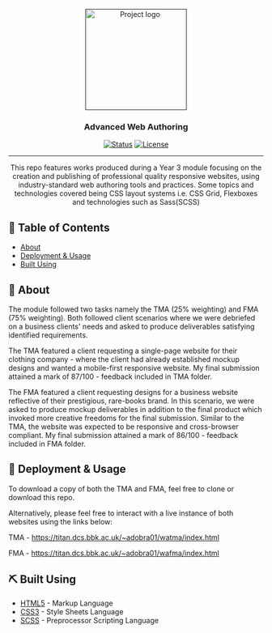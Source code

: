 <p align="center">
  <a href="" rel="noopener">
 <img width=200px height=200px src="https://icons-for-free.com/iconfiles/png/512/icon++html+icon-1320194800994962643.png" alt="Project logo"></a>
</p>

<h3 align="center">Advanced Web Authoring</h3>

<div align="center">

  [![Status](https://img.shields.io/badge/status-active-success.svg)]() 
  [![License](https://img.shields.io/badge/license-MIT-blue.svg)](/LICENSE)

</div>

---

<p align="center"> 
    This repo features works produced during a Year 3 module focusing on the creation and publishing of professional quality responsive websites, using industry-standard web authoring tools and practices. Some topics and technologies covered being CSS layout systems i.e. CSS Grid, Flexboxes and technologies such as Sass(SCSS)
    <br> 
</p>

## 📝 Table of Contents
- [About](#about)
- [Deployment & Usage](#deployment)
- [Built Using](#built_using)

## 🧐 About <a name = "about"></a>
The module followed two tasks namely the TMA (25% weighting) and FMA (75% weighting). Both followed client scenarios where we were debriefed on a business clients' needs and asked to produce deliverables satisfying identified requirements. 

The TMA featured a client requesting a single-page website for their clothing company - where the client had already established mockup designs and wanted a mobile-first responsive website. My final submission attained a mark of 87/100 - feedback included in TMA folder.

The FMA featured a client requesting designs for a business website reflective of their prestigious, rare-books brand. In this scenario, we were asked to produce mockup deliverables in addition to the final product which invoked more creative freedoms for the final submission. Similar to the TMA, the website was expected to be responsive and cross-browser compliant. My final submission attained a mark of 86/100 - feedback included in FMA folder.


## 🚀 Deployment & Usage <a name = "deployment"></a>
To download a copy of both the TMA and FMA, feel free to clone or download this repo.

Alternatively, please feel free to interact with a live instance of both websites using the links below:

TMA - https://titan.dcs.bbk.ac.uk/~adobra01/watma/index.html

FMA - https://titan.dcs.bbk.ac.uk/~adobra01/wafma/index.html


## ⛏️ Built Using <a name = "built_using"></a>
- [HTML5](https://developer.mozilla.org/en-US/docs/Web/Guide/HTML/HTML5) - Markup Language
- [CSS3](https://expressjs.com/) - Style Sheets Language
- [SCSS](https://vuejs.org/) - Preprocessor Scripting Language
